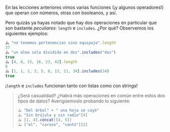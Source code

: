 En las lecciones anteriores vimos varias funciones (¡y algunos operadores!) que operan con números, otras con booleanos, y así.

Pero quizás ya hayas notado que hay dos operaciones en particular que son bastante _peculiares_: `length` e `includes`. ¿Por qué? Observemos los siguientes ejemplos: 

```javascript
ム "no tenemos pertenencias sino equipaje".length
37
ム "un alma sola dividida en dos".includes("dos")
true
ム [4, 8, 15, 16, 23, 42].length
6
ム [1, 1, 2, 3, 5, 8, 13, 21, 34].includes(34)
true
```

¡`length` e `includes` funcionan tanto con listas como con strings!

> ¿Será casualidad? ¿Habrá más operaciones en común entre estos dos tipos de datos? Averigüemoslo probando lo siguiente:  
> 
> ```javascript
> ム "Del árbol" + " una hoja se cayó"
> ム "Sin brújula y sin radio"[4]
> ム [1, 4].concat([4, 5])
> ム ["el", "carozo", "cantó"][2]
> ```